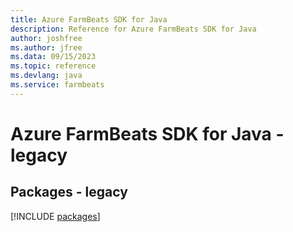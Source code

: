 ```yaml
---
title: Azure FarmBeats SDK for Java
description: Reference for Azure FarmBeats SDK for Java
author: joshfree
ms.author: jfree
ms.data: 09/15/2023
ms.topic: reference
ms.devlang: java
ms.service: farmbeats
---
```

# Azure FarmBeats SDK for Java - legacy
## Packages - legacy
[!INCLUDE [packages](farmbeats-index.md)]